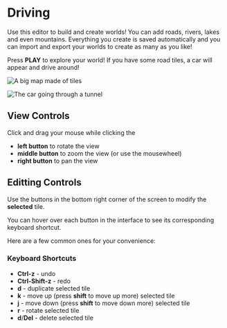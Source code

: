 # Driving
Use this editor to build and create worlds! You can add roads, rivers, lakes and even mountains. Everything you create is saved automatically and you can import and export your worlds to create as many as you like!

Press **PLAY** to explore your world! If you have some road tiles, a car will appear and drive around!

![A big map made of tiles](http://i.imgur.com/6I7djqZ.png)

![The car going through a tunnel](http://i.imgur.com/boPXdSJ.png)

## View Controls
Click and drag your mouse while clicking the

* **left button** to rotate the view
* **middle button** to zoom the view (or use the mousewheel)
* **right button** to pan the view

## Editting Controls
Use the buttons in the bottom right corner of the screen to modify the **selected** tile.

You can hover over each button in the interface to see its corresponding keyboard shortcut.

Here are a few common ones for your convenience:

### Keyboard Shortcuts

* **Ctrl-z** - undo
* **Ctrl-Shift-z** - redo
* **d** - duplicate selected tile
* **k** - move up (press **shift** to move up more) selected tile
* **j** - move down (press **shift** to move down more) selected tile
* **r** - rotate selected tile
* **d**/**Del** - delete selected tile


